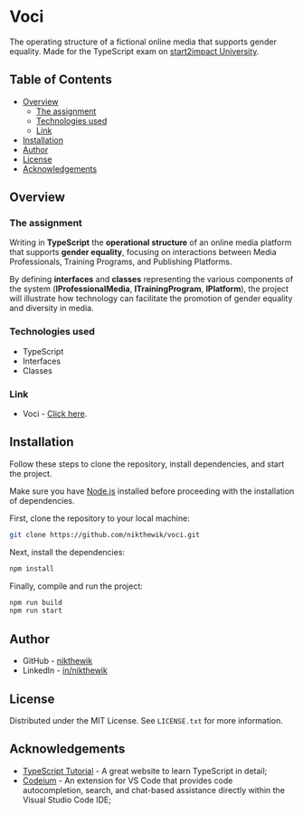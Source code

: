 # Voci

The operating structure of a fictional online media that supports gender equality. Made for the TypeScript exam on [start2impact University](https://www.start2impact.it/).

## Table of Contents

- [Overview](#overview)
  - [The assignment](#the-assignment)
  - [Technologies used](#technologies-used)
  - [Link](#link)
- [Installation](#installation)
- [Author](#author)
- [License](#license)
- [Acknowledgements](#acknowledgements)

## Overview

### The assignment

Writing in **TypeScript** the **operational structure** of an online media platform that supports **gender equality**, focusing on interactions between Media Professionals, Training Programs, and Publishing Platforms.

By defining **interfaces** and **classes** representing the various components of the system (**IProfessionalMedia**, **ITrainingProgram**, **IPlatform**), the project will illustrate how technology can facilitate the promotion of gender equality and diversity in media.

### Technologies used

- TypeScript
- Interfaces
- Classes

### Link

- Voci - [Click here](https://codepen.io/nikthewik/pen/zYQaWpW).

## Installation

Follow these steps to clone the repository, install dependencies, and start the project.

Make sure you have [Node.js](https://nodejs.org/) installed before proceeding with the installation of dependencies.

First, clone the repository to your local machine:

```bash
git clone https://github.com/nikthewik/voci.git
```

Next, install the dependencies:

```bash
npm install
```

Finally, compile and run the project:

```bash
npm run build
npm run start
```

## Author

- GitHub - [nikthewik](https://github.com/nikthewik)
- LinkedIn - [in/nikthewik](https://linkedin.com/in/nikthewik)

## License

Distributed under the MIT License. See `LICENSE.txt` for more information.

## Acknowledgements

- [TypeScript Tutorial](https://www.typescripttutorial.net/) - A great website to learn TypeScript in detail;
- [Codeium](https://codeium.com/) - An extension for VS Code that provides code autocompletion, search, and chat-based assistance directly within the Visual Studio Code IDE;

```

```
